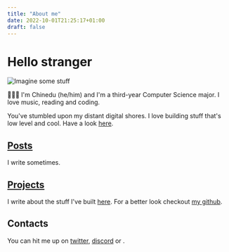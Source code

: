 ```yaml
---
title: "About me"
date: 2022-10-01T21:25:17+01:00
draft: false
---
```


# Hello stranger

![Imagine some stuff](/room.gif)

👨🏾‍💻 I'm Chinedu (he/him) and I'm a third-year Computer Science major. I love music, reading and coding.

You've stumbled upon my distant digital shores.
I love building stuff that's low level and cool.
Have a look [here](/projects).

## [Posts](/posts)

I write sometimes.

## [Projects](/projects)

I write about the stuff I've built [here](/projects). For a better look checkout [my github](https://github.com/ch1n3du).

## Contacts

You can hit me up on [twitter](https://twitter.com/ch1n3du3), [discord]() or .
